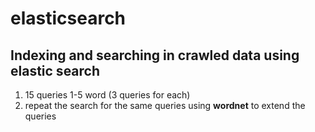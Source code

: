 # elasticsearch
## Indexing and searching in crawled data using elastic search  
1. 15 queries 1-5 word (3 queries for each)
2. repeat the search for the same queries using **wordnet** to extend the queries
